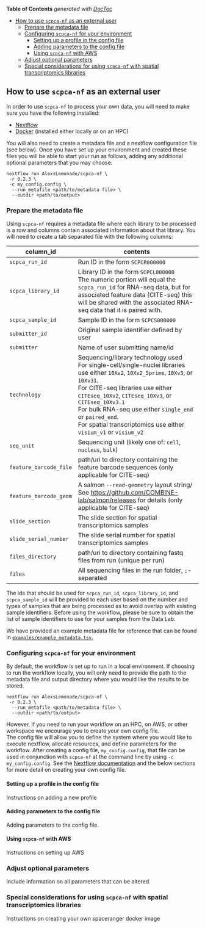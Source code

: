 <!-- START doctoc generated TOC please keep comment here to allow auto update -->
<!-- DON'T EDIT THIS SECTION, INSTEAD RE-RUN doctoc TO UPDATE -->
**Table of Contents**  *generated with [DocToc](https://github.com/thlorenz/doctoc)*

- [How to use `scpca-nf` as an external user](#how-to-use-scpca-nf-as-an-external-user)
  - [Prepare the metadata file](#prepare-the-metadata-file)
  - [Configuring `scpca-nf` for your environment](#configuring-scpca-nf-for-your-environment)
    - [Setting up a profile in the config file](#setting-up-a-profile-in-the-config-file)
    - [Adding parameters to the config file](#adding-parameters-to-the-config-file)
    - [Using `scpca-nf` with AWS](#using-scpca-nf-with-aws)
  - [Adjust optional parameters](#adjust-optional-parameters)
  - [Special considerations for using `scpca-nf` with spatial transcriptomics libraries](#special-considerations-for-using-scpca-nf-with-spatial-transcriptomics-libraries)

<!-- END doctoc generated TOC please keep comment here to allow auto update -->

## How to use `scpca-nf` as an external user 

In order to use `scpca-nf` to process your own data, you will need to make sure you have the following installed: 

- [Nextflow](https://www.nextflow.io/docs/latest/getstarted.html#installation)
- [Docker](https://docs.docker.com/get-started/#download-and-install-docker) (installed either locally or on an HPC)

You will also need to create a metadata file and a nextflow configuration file (see below).
Once you have set up your environment and created these files you will be able to start your run as follows, adding any additional optional parameters that you may choose: 

```
nextflow run AlexsLemonade/scpca-nf \
 -r 0.2.3 \
 -c my_config.config \
  --run_metafile <path/to/metadata file> \
  --outdir <path/to/output>
```

### Prepare the metadata file 

Using `scpca-nf` requires a metadata file where each library to be processed is a row and columns contain associated information about that library. 
You will need to create a tab separated file with the following columns: 

| column_id       | contents                                                       |
|-----------------|----------------------------------------------------------------|
| `scpca_run_id`    | Run ID in the form `SCPCR000000`                               |
| `scpca_library_id` | Library ID in the form `SCPCL000000` <br> The numeric portion will equal the `scpca_run_id` for RNA-seq data, but for associated feature data (CITE-seq) this will be shared with the associated RNA-seq data that it is paired with.|
| `scpca_sample_id` | Sample ID in the form `SCPCS000000`                            |
| `submitter_id`    | Original sample identifier defined by user                     |
| `submitter`       | Name of user submitting name/id                                 |
| `technology`      | Sequencing/library technology used <br> For single-cell/single-nuclei libraries use either `10Xv2`, `10Xv2_5prime`, `10Xv3`, or `10Xv31`. <br> For CITE-seq libraries use either `CITEseq_10Xv2`, `CITEseq_10Xv3`, or `CITEseq_10Xv3.1` <br> For bulk RNA-seq use either `single_end` or `paired_end`. <br> For spatial transcriptomics use either `visium_v1` or `visium_v2`      |
| `seq_unit`        | Sequencing unit (likely one of: `cell`, `nucleus`, `bulk`)           |
| `feature_barcode_file` | path/uri to directory containing the feature barcode sequences (only applicable for CITE-seq)  |	
| `feature_barcode_geom` | A salmon `--read-geometry` layout string/ See https://github.com/COMBINE-lab/salmon/releases for details (only applicable for CITE-seq) |
| `slide_section`   | The slide section for spatial transcriptomics samples               |
| `slide_serial_number` | The slide serial number for spatial transcriptomics samples     |
| `files_directory` | path/uri to directory containing fastq files from run (unique per run) |
| `files`           | All sequencing files in the run folder, `;`-separated              |

The ids that should be used for `scpca_run_id`, `scpca_library_id`, and `scpca_sample_id` will be provided to each user based on the number and types of samples that are being processed as to avoid overlap with existing sample identifiers. 
Before using the workflow, please be sure to obtain the list of sample identifiers to use for your samples from the Data Lab. 

We have provided an example metadata file for reference that can be found in [`examples/example_metadata.tsv`.](examples/example_metadata.tsv)

### Configuring `scpca-nf` for your environment

By default, the workflow is set up to run in a local environment. 
If choosing to run the workflow locally, you will only need to provide the path to the metadata file and output directory where you would like the results to be stored. 

```
nextflow run AlexsLemonade/scpca-nf \
 -r 0.2.3 \
  --run_metafile <path/to/metadata file> \
  --outdir <path/to/output>
```

However, if you need to run your workflow on an HPC, on AWS, or other workspace we encourage you to create your own config file.  
The config file will allow you to define the system where you would like to execute nextflow, allocate resources, and define parameters for the workflow. 
After creating a config file, `my_config.config`, that file can be used in conjunction with `scpca-nf` at the command line by using `-c my_config.config`. 
See the [Nextflow documentation](https://www.nextflow.io/docs/latest/config.html) and the below sections for more detail on creating your own config file. 

#### Setting up a profile in the config file
Instructions on adding a new profile

#### Adding parameters to the config file
Adding parameters to the config file. 

#### Using `scpca-nf` with AWS
Instructions on setting up AWS

### Adjust optional parameters

Include information on all parameters that can be altered. 

### Special considerations for using `scpca-nf` with spatial transcriptomics libraries 

Instructions on creating your own spaceranger docker image
